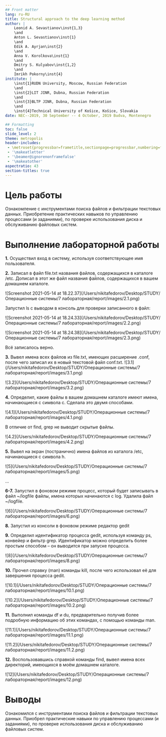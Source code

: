 ```yaml
---
## Front matter
lang: ru-RU
title: Structural approach to the deep learning method
author: |
	Leonid A. Sevastianov\inst{1,3}
	\and
	Anton L. Sevastianov\inst{1}
	\and
	Edik A. Ayrjan\inst{2}
	\and
	Anna V. Korolkova\inst{1}
	\and
	Dmitry S. Kulyabov\inst{1,2}
	\and
	Imrikh Pokorny\inst{4}
institute: |
	\inst{1}RUDN University, Moscow, Russian Federation
	\and
	\inst{2}LIT JINR, Dubna, Russian Federation
	\and
	\inst{3}BLTP JINR, Dubna, Russian Federation
	\and
	\inst{4}Technical University of Košice, Košice, Slovakia
date: NEC--2019, 30 September -- 4 October, 2019 Budva, Montenegro

## Formatting
toc: false
slide_level: 2
theme: metropolis
header-includes: 
 - \metroset{progressbar=frametitle,sectionpage=progressbar,numbering=fraction}
 - '\makeatletter'
 - '\beamer@ignorenonframefalse'
 - '\makeatother'
aspectratio: 43
section-titles: true
---
```


# Цель работы

Ознакомление с инструментами поиска файлов и фильтрации текстовых данных. Приобретение практических навыков по управлению процессами (и заданиями), по проверке использования диска и обслуживанию файловых систем.


# Выполнение лабораторной работы

**1.** Осуществил вход в систему, используя соответствующее имя пользователя.

**2.** Записал в файл file.txt названия файлов, содержащихся в каталоге /etc. Дописал в этот же файл названия файлов, содержащихся в вашем домашнем каталоге.

![Screenshot 2021-05-14 at 18.22.37](/Users/nikitafedorov/Desktop/STUDY/Операционные системы/7 лабораторная/report/images/2.1.png)

Запустил ls с выводом в консоль для проверки записанного в файл:

![Screenshot 2021-05-14 at 18.24.33](/Users/nikitafedorov/Desktop/STUDY/Операционные системы/7 лабораторная/report/images/2.2.png)

![Screenshot 2021-05-14 at 18.24.38](/Users/nikitafedorov/Desktop/STUDY/Операционные системы/7 лабораторная/report/images/2.3.png)

Всё записалось верно.

**3.** Вывел имена всех файлов из file.txt, имеющих расширение .conf, после чего запиcал их в новый текстовой файл conf.txt. ![3.1](/Users/nikitafedorov/Desktop/STUDY/Операционные системы/7 лабораторная/report/images/3.1.png)

![3.2](/Users/nikitafedorov/Desktop/STUDY/Операционные системы/7 лабораторная/report/images/3.2.png)

**4.** Определил, какие файлы в вашем домашнем каталоге имеют имена, начинающиеся с символа c. Сделала это двумя способами.

![4.1](/Users/nikitafedorov/Desktop/STUDY/Операционные системы/7 лабораторная/report/images/4.1.png)

В отличие от find, grep не выводит скрытые файлы.

![4.2](/Users/nikitafedorov/Desktop/STUDY/Операционные системы/7 лабораторная/report/images/4.2.png)

**5.** Вывел на экран (постранично) имена файлов из каталога /etc, начинающиеся с символа h.

![5](/Users/nikitafedorov/Desktop/STUDY/Операционные системы/7 лабораторная/report/images/5.png)

…

**6-7.** Запустил в фоновом режиме процесс, который будет записывать в файл ~/logfile файлы, имена которых начинаются с log. Удалила файл ~/logfile.

![6](/Users/nikitafedorov/Desktop/STUDY/Операционные системы/7 лабораторная/report/images/6.png)

 **8.** Запустил из консоли в фоновом режиме редактор gedit

 **9.** Определил идентификатор процесса gedit, используя команду ps, конвейер и фильтр grep. Идентификатор можно определить более простым способом – он выводится при запуске процесса.

![8](/Users/nikitafedorov/Desktop/STUDY/Операционные системы/7 лабораторная/report/images/8.png)

**10.** Прочел справку (man) команды kill, после чего использовал её для завершения процесса gedit.

![10.1](/Users/nikitafedorov/Desktop/STUDY/Операционные системы/7 лабораторная/report/images/10.1.png)

![10.2](/Users/nikitafedorov/Desktop/STUDY/Операционные системы/7 лабораторная/report/images/10.2.png)

 **11.** Выполнил команды df и du, предварительно получив более подробную информацию об этих командах, с помощью команды man.

![11.1](/Users/nikitafedorov/Desktop/STUDY/Операционные системы/7 лабораторная/report/images/11.1.png)

![11.2](/Users/nikitafedorov/Desktop/STUDY/Операционные системы/7 лабораторная/report/images/11.2.png)

**12.** Воспользовавшись справкой команды find, вывел имена всех директорий, имеющихся в моём домашнем каталоге.

![12](/Users/nikitafedorov/Desktop/STUDY/Операционные системы/7 лабораторная/report/images/12.png)

# Выводы

Ознакомился с инструментами поиска файлов и фильтрации текстовых данных. Приобрел практические навыки по управлению процессами (и заданиями), по проверке использования диска и обслуживанию файловых систем.